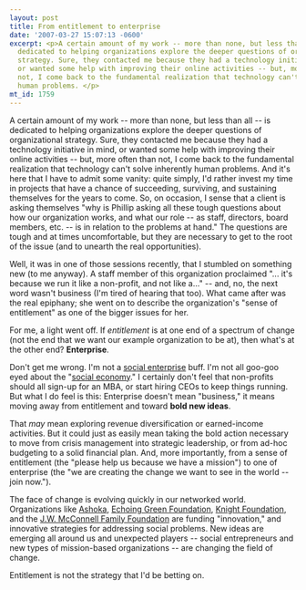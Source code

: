 ```yaml
---
layout: post
title: From entitlement to enterprise
date: '2007-03-27 15:07:13 -0600'
excerpt: <p>A certain amount of my work -- more than none, but less than all -- is
  dedicated to helping organizations explore the deeper questions of organizational
  strategy. Sure, they contacted me because they had a technology initiative in mind,
  or wanted some help with improving their online activities -- but, more often than
  not, I come back to the fundamental realization that technology can't solve inherently
  human problems. </p>
mt_id: 1759
---
```

<p>A certain amount of my work -- more than none, but less than all -- is dedicated to helping organizations explore the deeper questions of organizational strategy. Sure, they contacted me because they had a technology initiative in mind, or wanted some help with improving their online activities -- but, more often than not, I come back to the fundamental realization that technology can't solve inherently human problems. 
<!--break-->
And it's here that I have to admit some vanity: quite simply, I'd rather invest my time in projects that have a chance of succeeding, surviving, and sustaining themselves for the years to come. So, on occasion, I sense that a client is asking themselves "why is Phillip asking all these tough questions about how our organization works, and what our role -- as staff, directors, board members, etc. -- is in relation to the problems at hand." The questions are tough and at times uncomfortable, but they are necessary to get to the root of the issue (and to unearth the real opportunities). </p>

<p>Well, it was in one of those sessions recently, that I stumbled on something new (to me anyway). A staff member of this organization proclaimed "... it's because we run it like a non-profit, and not like a..." -- and, no, the next word wasn't business (I'm tired of hearing that too). What came after was the real epiphany; she went on to describe the organization's "sense of entitlement" as one of the bigger issues for her.</p>

<p>For me, a light went off. If <em>entitlement</em> is at one end of a spectrum of change (not the end that we want our example organization to be at), then what's at the other end? <strong>Enterprise</strong>. </p>

<p>Don't get me wrong. I'm not a <a href="http://en.wikipedia.org/wiki/Social_enterprise">social enterprise</a> buff. I'm not all goo-goo eyed about the "<a href="http://en.wikipedia.org/wiki/Social_economy">social economy</a>." I certainly don't feel that non-profits should all sign-up for an MBA, or start hiring CEOs to keep things running. But what I do feel is this: Enterprise doesn't mean "business," it means moving away from entitlement and toward <strong>bold new ideas</strong>.</p>

<p>That <em>may</em> mean exploring revenue diversification or earned-income activities. But it could just as easily mean taking the bold action necessary to move from crisis management into strategic leadership, or from ad-hoc budgeting to a solid financial plan. And, more importantly, from a sense of entitlement (the "please help us because we have a mission")  to one of enterprise (the "we are creating the change we want to see in the world -- join now."). </p>

<p>The face of change is evolving quickly in our networked world. Organizations like <a href="http://ashoka.org">Ashoka</a>, <a href="http://www.echoinggreen.org/">Echoing Green Foundation</a>, <a href="http://www.knightfdn.org/">Knight Foundation</a>, and the <a href="http://www.mcconnellfoundation.ca/">J.W. McConnell Family Foundation</a> are funding "innovation," and innovative strategies for addressing social problems. New ideas are emerging all around us and unexpected players -- social entrepreneurs and new types of mission-based organizations -- are changing the field of change. </p>

<p>Entitlement is not the strategy that I'd be betting on.</p>
